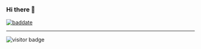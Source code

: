### Hi there 👋

<!--
**baddate/baddate** is a ✨ _special_ ✨ repository because its `README.md` (this file) appears on your GitHub profile.

Here are some ideas to get you started:

- 🔭 I’m currently working on ...
- 🌱 I’m currently learning ...
- 👯 I’m looking to collaborate on ...
- 🤔 I’m looking for help with ...
- 💬 Ask me about ...
- 📫 How to reach me: ...
- 😄 Pronouns: ...
- ⚡ Fun fact: ...
-->

<a href="https://blog.tldr.plus" target="blank"><img src="https://metrics.lecoq.io/baddate?template=classic&pagespeed=1&languages=1&isocalendar=1&introduction=1&isocalendar.duration=half-year&languages.limit=8&languages.threshold=0%25&languages.colors=github&languages.sections=most-used&languages.indepth=false&languages.analysis.timeout=15&languages.categories=markup%2C%20programming&languages.recent.categories=markup%2C%20programming&languages.recent.load=300&languages.recent.days=14&introduction.title=true&pagespeed.url=https%3A%2F%2Fblog.tldr.plus&pagespeed.detailed=false&pagespeed.screenshot=false&config.timezone=Asia%2FShanghai" alt="baddate" /></a>

----

![visitor badge](https://visitor-badge.glitch.me/badge?page_id=baddate.baddate&left_text=My%20Page%20Visitors)
